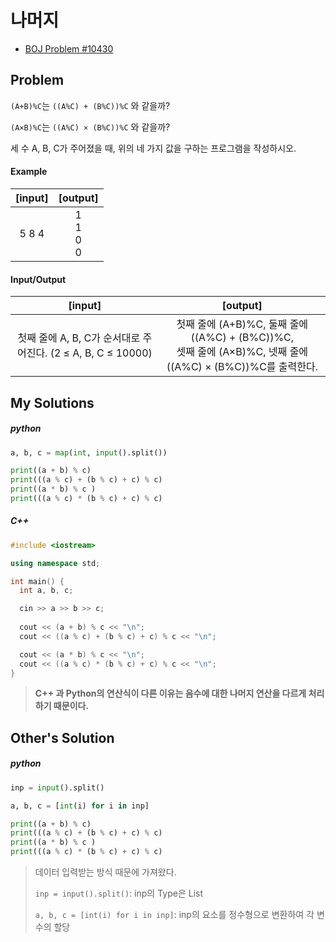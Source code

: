 # 나머지

- [BOJ Problem #10430](https://www.acmicpc.net/problem/10430)



## Problem

`(A+B)%C`는 `((A%C) + (B%C))%C` 와 같을까?

`(A×B)%C`는 `((A%C) × (B%C))%C` 와 같을까?

세 수 A, B, C가 주어졌을 때, 위의 네 가지 값을 구하는 프로그램을 작성하시오.



#### 	Example

| **[input]** |    **[output]**     |
| :---------: | :-----------------: |
|    5 8 4    | 1<br/>1<br/>0<br/>0 |



#### 	Input/Output

|                         **[input]**                          |                         **[output]**                         |
| :----------------------------------------------------------: | :----------------------------------------------------------: |
| 첫째 줄에 A, B, C가 순서대로 주어진다. (2 ≤ A, B, C ≤ 10000) | 첫째 줄에 (A+B)%C, 둘째 줄에 ((A%C) + (B%C))%C, <br/>셋째 줄에 (A×B)%C, 넷째 줄에 ((A%C) × (B%C))%C를 출력한다. |



## My Solutions

##### python

```python
a, b, c = map(int, input().split())

print((a + b) % c)
print(((a % c) + (b % c) + c) % c)
print((a * b) % c )
print(((a % c) * (b % c) + c) % c)
```



##### C++

```c++
#include <iostream>

using namespace std;

int main() {
  int a, b, c;

  cin >> a >> b >> c;
  
  cout << (a + b) % c << "\n";
  cout << ((a % c) + (b % c) + c) % c << "\n";

  cout << (a * b) % c << "\n";
  cout << ((a % c) * (b % c) + c) % c << "\n";
}
```

> **C++ 과 Python의 연산식이 다른 이유는 음수에 대한 나머지 연산을 다르게 처리하기 때문이다.**



## Other's Solution

##### python

```python
inp = input().split()

a, b, c = [int(i) for i in inp]

print((a + b) % c)
print(((a % c) + (b % c) + c) % c)
print((a * b) % c )
print(((a % c) * (b % c) + c) % c)
```

> 데이터 입력받는 방식 때문에 가져왔다.
>
> `inp = input().split()`: inp의 Type은 List
>
> `a, b, c = [int(i) for i in inp]`: inp의 요소를 정수형으로 변환하여 각 변수의 할당

